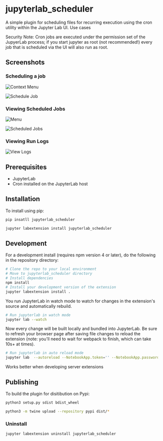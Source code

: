 # jupyterlab_scheduler

A simple plugin for scheduling files for recurring execution using the cron utility within the Jupyter Lab UI. Use cases

Security Note: Cron jobs are executed under the permission set of the JupyerLab process; if you start jupyter as root (not recommended!) every job that is scheduled via the UI will also run as root.

## Screenshots

### Scheduling a job

![Context Menu](https://raw.githubusercontent.com/tiburon-security/jupyterlab_scheduler/master/screenshots/context-menu.png)

![Schedule Job](https://raw.githubusercontent.com/tiburon-security/jupyterlab_scheduler/master/screenshots/schedule-job.png)

### Viewing Scheduled Jobs

![Menu](https://raw.githubusercontent.com/tiburon-security/jupyterlab_scheduler/master/screenshots/main-menu.png)

![Scheduled Jobs](https://raw.githubusercontent.com/tiburon-security/jupyterlab_scheduler/master/screenshots/scheduled-jobs.png)

### Viewing Run Logs

![View Logs](https://raw.githubusercontent.com/tiburon-security/jupyterlab_scheduler/master/screenshots/view-logs.png)

## Prerequisites

* JupyterLab
* Cron installed on the JupyterLab host

## Installation

To install using pip:

```bash
pip insatll jupyterlab_scheduler

jupyter labextension install jupyterlab_scheduler
```

## Development

For a development install (requires npm version 4 or later), do the following in the repository directory:

```bash
# Clone the repo to your local environment
# Move to jupyterlab_scheduler directory
# Install dependencies
npm install
# Install your development version of the extension
jupyter labextension install .
```

You run JupyterLab in watch mode to watch for changes in the extension's source and automatically rebuild.

```bash
# Run jupyterlab in watch mode
jupyter lab --watch
```

Now every change will be built locally and bundled into JupyterLab. Be sure to refresh your browser page after saving file changes to reload the extension (note: you'll need to wait for webpack to finish, which can take 10s+ at times).

```bash
# Run jupyterlab in auto reload mode
jupyter lab  --autoreload --NotebookApp.token='' --NotebookApp.password='' --no-browser
```

Works better when developing server extensions

## Publishing

To build the plugin for disitibution on Pypi:

```bash
python3 setup.py sdist bdist_wheel

python3 -m twine upload --repository pypi dist/*
```

### Uninstall

```bash
jupyter labextension uninstall jupyterlab_scheduler
```

